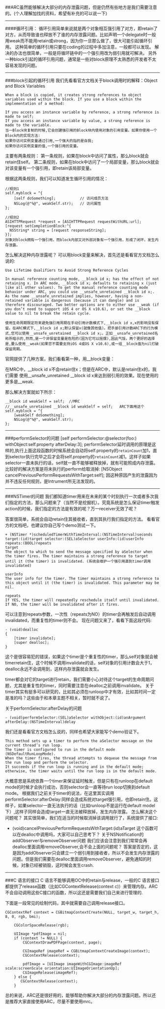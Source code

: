 ##ARC虽然能够解决大部分的内存泄露问题，但是仍然有些地方是我们需要注意的。(个人理解加找的资料，希望有补充的可以说一下)

---
####循环引用：
循环引用简单来说就是两个对象相互强引用了对方，即retain了对方，从而导致谁也释放不了谁的内存泄露问题。比如声明一个delegate时一般用weak而不能用retain或strong，因为你一旦那么做了，很大可能引起循环引用。
这种简单的循环引用只要在coding的过程中多加注意，一般都可以发现。
解决的办法也很简单，一般是将循环链中的一个强引用改为弱引用就可解决。
另外一种block引起的循环引用问题，通常是一些对block原理不太熟悉的开发者不太容易发现的问题。

___
###block引起的循环引用
我们先看看官方文档关于block调用时的解释：Object and Block Variables
```
When a block is copied, it creates strong references to object variables used within the block. If you use a block within the implementation of a method:

If you access an instance variable by reference, a strong reference is made to self;
If you access an instance variable by value, a strong reference is made to the variable.
当一Block块复制的时候,它会创建强引用的Block块内使用对象的引用变量。如果你使用一个Block内的实现方法:
如果你访问实例变量通过引用,一个强大的指的是自我;
如果你访问实例变量的值,一个强引用的变量。

```
主要有两条规则：
第一条规则，如果在block中访问了属性，那么block就会retain住self。
第二条规则，如果在block中访问了一个局部变量，那么block就会对该变量有一个强引用，即retain该局部变量。

根据这两条规则，我们可以知道发生循环引用的情况：
```
//规则1
self.myblock = ^{
    [self doSomething];           // 访问成员方法
    NSLog(@"%@", weakSelf.str);   // 访问属性
};

//规则2
ASIHTTPRequest *request = [ASIHTTPRequest requestWithURL:url];
[request setCompletionBlock:^{
  NSString* string = [request responseString];
}];
对象对block拥有一个强引用，而block内部又对外部对象有一个强引用，形成了闭环，发生内存泄露。
```
怎么解决这种内存泄露呢？
可以用block变量来解决，首先还是看看官方文档怎么说的:
```
Use Lifetime Qualifiers to Avoid Strong Reference Cycles

In manual reference counting mode, __block id x; has the effect of not retaining x. In ARC mode, __block id x; defaults to retaining x (just like all other values). To get the manual reference counting mode behavior under ARC, you could use __unsafe_unretained __block id x;. As the name __unsafe_unretained implies, however, having a non-retained variable is dangerous (because it can dangle) and is therefore discouraged. Two better options are to either use __weak (if you don’t need to support iOS 4 or OS X v10.6), or set the __block value to nil to break the retain cycle.

使用生命周期限定符来避免强引用周期在手动引用计数模式下,__block id x,x的影响没有保留。在ARC模式下,__block id x;默认保留x(就像其他值)。把手册引用计数ARC下的行为模式,您可以使用__unsafe_unretained __block id x;。正如__unsafe_unretained名称所暗示的,然而,是一个非保留变量是危险的(因为它可以摇摆),因此气馁。两个更好的选择是,要么使用__weak(如果您不需要支持iOS 4或OS X v10.6),或一组__block值为nil打破保留周期。
```
官网提供了几种方案，我们看看第一种，用__block变量：

在MRC中，__block id x不会retain住x；但是在ARC中，默认是retain住x的，我们需要
使用__unsafe_unretained __block id x来达到弱引用的效果。现在使用的更多是__weak.

那么解决方案就如下所示：

```
__block id weakSelf = self;  //MRC
//__unsafe_unretained __block id weakSelf = self;   ARC下面用这个
self.myblock = ^{
    [weakSelf doSomething];  
    NSLog(@"%@", weakSelf.str);  
};
```
___
###performSelector的问题 
[self performSelector:@selector(foo:) withObject:self.property afterDelay:3]; performSelector延时调用的原理是这样的,执行上面这段函数的时候系统会自动将self.property的`retainCount`加1，直到selector执行完毕之后才会将self.property的`retainCount`减1。这样子如果selector一直未执行的话，self就一直不能够被释放掉，就有可能照成内存泄露。比较好的解决方案是将未执行的perform给取消掉: [NSObject cancelPreviousPerformRequestsWithTarget:self]; 因这种原因产生的泄露因为并不违反任何规则，是Intrument所无法发现的。

___
###NSTimer的问题
我们都知道timer用来在未来的某个时刻执行一次或者多次我们指定的方法，那么问题来了（当然不是挖掘机）。究竟系统是怎么保证timer触发action的时候，我们指定的方法是有效的呢？万一receiver无效了呢？

答案很简单，系统会自动retain住其接收者，直到其执行我们指定的方法。
看看官方的文档吧，也建议你自己写个demo测试一下。
```
+ (NSTimer *)scheduledTimerWithTimeInterval:(NSTimeInterval)seconds target:(id)target selector:(SEL)aSelector userInfo:(id)userInfo repeats:(BOOL)repeats
target  
The object to which to send the message specified by aSelector when the timer fires. The timer maintains a strong reference to target until it (the timer) is invalidated. (系统会维护一个强引用直到timer调用invalidated)

userInfo  
The user info for the timer. The timer maintains a strong reference to this object until it (the timer) is invalidated. This parameter may be nil.

repeats 
If YES, the timer will repeatedly reschedule itself until invalidated. If NO, the timer will be invalidated after it fires.
```
可以注意到repeats参数，一次性（repeats为NO）的timer会再触发后自动调用invalidated，而重复性的timer则不会。
现在问题又来了，看看下面这段代码:
```
- (void)dealloc
{
    [timer invalidate];
    [super dealloc];
}
```
这个是很容易犯的错误，如果这个timer是个重复性的timer，那么self对象就会被timerretain住，这个时候不调用invalidate的话，self对象的引用计数会大于1，dealloc永远不会调用到，这样内存泄露就会发生。

timer都会对它的target进行retain，我们需要小心对待这个target的生命周期问题，尤其是重复性的timer，同时需要注意在dealloc之前调用invalidate。
关于timer其实有挺多可以研究的，比如其必须在runloop中才有效，比如其时间一定是准的吗？这些由于和本章主题不相关，暂时就不说了。

关于performSelector:afterDelay的问题
```
- (void)performSelector:(SEL)aSelector withObject:(id)anArgument afterDelay:(NSTimeInterval)delay
```
我们还是看看官方文档怎么说的，同样也希望大家能写个demo验证下。
```
This method sets up a timer to perform the aSelector message on the current thread’s run loop.
The timer is configured to run in the default mode (NSDefaultRunLoopMode).
When the timer fires, the thread attempts to dequeue the message from the run loop and perform the selector.
It succeeds if the run loop is running and in the default mode; otherwise, the timer waits until the run loop is in the default mode.
```
大概意思是系统依靠一个timer来保证延时触发，但是只有在runloop在default mode的时候才会执行成功，否则selector会一直等待run loop切换到default mode。
根据我们之前关于timer的说法，在这里其实调用performSelector:afterDelay:同样会造成系统对target强引用，也即retain住。这样子，如果selector一直无法执行的话（比如runloop不是运行在default model下）,这样子同样会造成target一直无法被释放掉，发生内存泄露。
怎么解决这个问题呢？
其实很简单，我们在适当的时候取消掉该调用就行了，系统提供了接口:

+ (void)cancelPreviousPerformRequestsWithTarget:(id)aTarget
这个函数可以在dealloc中调用吗，大家可以自己思考下？
关于NSNotification的addObserver与removeObserver问题
我们应该会注意到我们常常会再dealloc里面调用removeObserver,会不会上面的问题呢？
答案是否定的，这是因为addObserver只会建立一个弱引用到接收者，所以不会发生内存泄露的问题。但是我们需要在dealloc里面调用removeObserver，避免通知的时候，对象已经被销毁，这时候会发生crash.

___
###C 语言的接口
C 语言不能够调用OC中的retain与release，一般的C 语言接口都提供了release函数（比如CGContextRelease(context c)）来管理内存。ARC不会自动调用这些C接口的函数，所以这还是需要我们自己来进行管理的.

下面是一段常见的绘制代码，其中就需要自己调用release接口。
```
CGContextRef context = CGBitmapContextCreate(NULL, target_w, target_h, 8, 0, rgb, bmi);

    CGColorSpaceRelease(rgb);

    UIImage *pdfImage = nil;
    if (context != NULL) {
        CGContextDrawPDFPage(context, page);

        CGImageRef imageRef = CGBitmapContextCreateImage(context);
        CGContextRelease(context);

        pdfImage = [UIImage imageWithCGImage:imageRef scale:screenScale orientation:UIImageOrientationUp];
        CGImageRelease(imageRef);
    } else {
       CGContextRelease(context);
    }
```
总的来说，ARC还是很好用的，能够帮助你解决大部分的内存泄露问题。所以还是推荐大家直接使用ARC，尽量不要使用mrc。